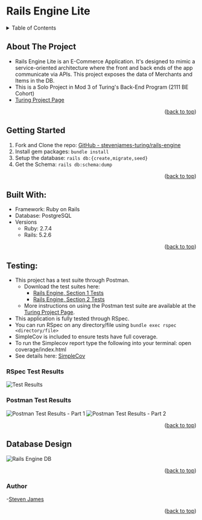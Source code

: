 <div id="top"></div>

# Rails Engine Lite

<!-- TABLE OF CONTENTS -->
<details>
  <summary>Table of Contents</summary>
  <ol>
    <li><a href="#about-the-project">About The Project</a></li>
    <li><a href="#getting-started">Getting Started</a></li>
    <li><a href="#built-with">Built With</a></li>
    <li>
      <a href="#testing">Testing</a>
      <ul>
        <li><a href="#rspec-test-results">RSpec Test Results</a></li>
        <li><a href="#postman-test-results">Postman Test Results</a></li>
      </ul>
    </li>
    <li><a href="#database-design">Database Design</a></li>
  </ol>
</details>

## About The Project

- Rails Engine Lite is an E-Commerce Application. It's designed to mimic a service-oriented architecture where the front and back ends of the app communicate via APIs. This project exposes the data of Merchants and Items in the DB. 
- This is a Solo Project in Mod 3 of Turing's Back-End Program (2111 BE Cohort)
- [Turing Project Page](https://backend.turing.edu/module3/projects/rails_engine_lite/)
<p align="right">(<a href="#top">back to top</a>)</p>

## Getting Started

1. Fork and Clone the repo: [GitHub - stevenjames-turing/rails-engine](https://github.com/stevenjames-turing/rails-engine)
2. Install gem packages: `bundle install`
3. Setup the database: `rails db:{create,migrate,seed}`
4. Get the Schema: `rails db:schema:dump`
<p align="right">(<a href="#top">back to top</a>)</p>

## Built With:

- Framework: Ruby on Rails
- Database: PostgreSQL
- Versions
  - Ruby: 2.7.4
  - Rails: 5.2.6
<p align="right">(<a href="#top">back to top</a>)</p>

## Testing:

  - This project has a test suite through Postman. 
    - Download the test suites here: 
      - [Rails Engine, Section 1 Tests](https://backend.turing.edu/module3/projects/rails_engine_lite/RailsEngineSection1.postman_collection.json)
      - [Rails Engine, Section 2 Tests](https://backend.turing.edu/module3/projects/rails_engine_lite/RailsEngineSection2.postman_collection.json)
    - More instructions on using the Postman test suite are available at the [Turing Project Page](https://backend.turing.edu/module3/projects/rails_engine_lite/). 
  - This application is fully tested through RSpec. 
  - You can run RSpec on any directory/file using `bundle exec rspec <directory/file>`
  - SimpleCov is included to ensure tests have full coverage.
  - To run the Simplecov report type the following into your terminal: open coverage/index.html
  - See details here: [SimpleCov](https://github.com/simplecov-ruby/simplecov)
  
  ### RSpec Test Results

  ![Test Results](https://user-images.githubusercontent.com/91357724/161151501-748c3870-c1fa-40b2-b01a-b507e1e2a3ac.png)
  
  ### Postman Test Results 
  
  ![Postman Test Results - Part 1](https://user-images.githubusercontent.com/91357724/161151837-2da73693-c3e0-496b-96a1-03eddd91b09e.png)
  ![Postman Test Results - Part 2](https://user-images.githubusercontent.com/91357724/161151851-bded8a9c-ade3-4ada-8b21-ad9a241168dd.png)
  

<p align="right">(<a href="#top">back to top</a>)</p>

## Database Design

![Rails Engine DB](https://user-images.githubusercontent.com/91357724/161107763-9a2af099-b49d-4ade-ae2e-8298c898b4d4.png)
<p align="right">(<a href="#top">back to top</a>)</p>

### Author
   -[Steven James](https://github.com/stevenjames-turing)<br>
<p align="right">(<a href="#top">back to top</a>)</p>
